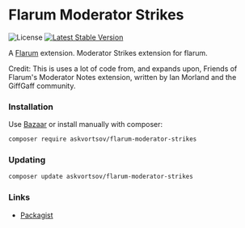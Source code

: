 # Flarum Moderator Strikes

![License](https://img.shields.io/badge/license-MIT-blue.svg) [![Latest Stable Version](https://img.shields.io/packagist/v/askvortsov/flarum-moderator-strikes.svg)](https://packagist.org/packages/askvortsov/flarum-moderator-strikes)

A [Flarum](http://flarum.org) extension. Moderator Strikes extension for flarum.

Credit: This is uses a lot of code from, and expands upon, Friends of Flarum's Moderator Notes extension, written by Ian Morland and the GiffGaff community.

### Installation

Use [Bazaar](https://discuss.flarum.org/d/5151-flagrow-bazaar-the-extension-marketplace) or install manually with composer:

```sh
composer require askvortsov/flarum-moderator-strikes
```

### Updating

```sh
composer update askvortsov/flarum-moderator-strikes
```

### Links

- [Packagist](https://packagist.org/packages/askvortsov/flarum-moderator-strikes)
